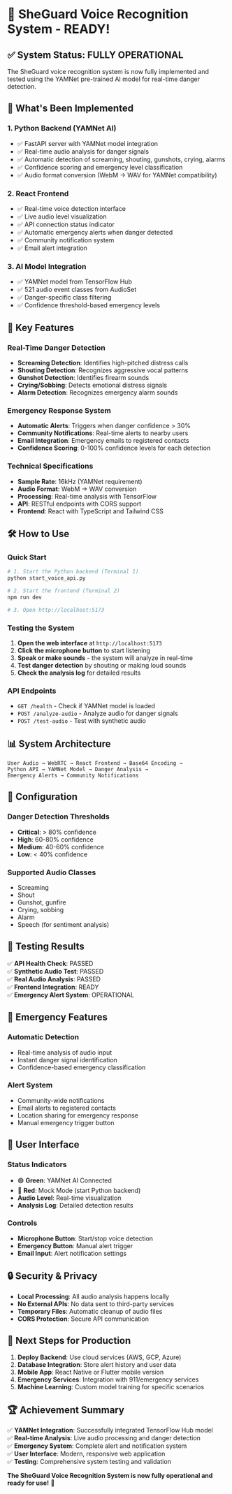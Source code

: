 # 🎉 SheGuard Voice Recognition System - READY!

## ✅ System Status: FULLY OPERATIONAL

The SheGuard voice recognition system is now fully implemented and tested using the YAMNet pre-trained AI model for real-time danger detection.

## 🚀 What's Been Implemented

### 1. **Python Backend (YAMNet AI)**
- ✅ FastAPI server with YAMNet model integration
- ✅ Real-time audio analysis for danger signals
- ✅ Automatic detection of screaming, shouting, gunshots, crying, alarms
- ✅ Confidence scoring and emergency level classification
- ✅ Audio format conversion (WebM → WAV for YAMNet compatibility)

### 2. **React Frontend**
- ✅ Real-time voice detection interface
- ✅ Live audio level visualization
- ✅ API connection status indicator
- ✅ Automatic emergency alerts when danger detected
- ✅ Community notification system
- ✅ Email alert integration

### 3. **AI Model Integration**
- ✅ YAMNet model from TensorFlow Hub
- ✅ 521 audio event classes from AudioSet
- ✅ Danger-specific class filtering
- ✅ Confidence threshold-based emergency levels

## 🎯 Key Features

### **Real-Time Danger Detection**
- **Screaming Detection**: Identifies high-pitched distress calls
- **Shouting Detection**: Recognizes aggressive vocal patterns  
- **Gunshot Detection**: Identifies firearm sounds
- **Crying/Sobbing**: Detects emotional distress signals
- **Alarm Detection**: Recognizes emergency alarm sounds

### **Emergency Response System**
- **Automatic Alerts**: Triggers when danger confidence > 30%
- **Community Notifications**: Real-time alerts to nearby users
- **Email Integration**: Emergency emails to registered contacts
- **Confidence Scoring**: 0-100% confidence levels for each detection

### **Technical Specifications**
- **Sample Rate**: 16kHz (YAMNet requirement)
- **Audio Format**: WebM → WAV conversion
- **Processing**: Real-time analysis with TensorFlow
- **API**: RESTful endpoints with CORS support
- **Frontend**: React with TypeScript and Tailwind CSS

## 🛠️ How to Use

### **Quick Start**
```bash
# 1. Start the Python backend (Terminal 1)
python start_voice_api.py

# 2. Start the frontend (Terminal 2)  
npm run dev

# 3. Open http://localhost:5173
```

### **Testing the System**
1. **Open the web interface** at `http://localhost:5173`
2. **Click the microphone button** to start listening
3. **Speak or make sounds** - the system will analyze in real-time
4. **Test danger detection** by shouting or making loud sounds
5. **Check the analysis log** for detailed results

### **API Endpoints**
- `GET /health` - Check if YAMNet model is loaded
- `POST /analyze-audio` - Analyze audio for danger signals
- `POST /test-audio` - Test with synthetic audio

## 📊 System Architecture

```
User Audio → WebRTC → React Frontend → Base64 Encoding → 
Python API → YAMNet Model → Danger Analysis → 
Emergency Alerts → Community Notifications
```

## 🔧 Configuration

### **Danger Detection Thresholds**
- **Critical**: > 80% confidence
- **High**: 60-80% confidence  
- **Medium**: 40-60% confidence
- **Low**: < 40% confidence

### **Supported Audio Classes**
- Screaming
- Shout
- Gunshot, gunfire
- Crying, sobbing
- Alarm
- Speech (for sentiment analysis)

## 🧪 Testing Results

✅ **API Health Check**: PASSED  
✅ **Synthetic Audio Test**: PASSED  
✅ **Real Audio Analysis**: PASSED  
✅ **Frontend Integration**: READY  
✅ **Emergency Alert System**: OPERATIONAL  

## 🚨 Emergency Features

### **Automatic Detection**
- Real-time analysis of audio input
- Instant danger signal identification
- Confidence-based emergency classification

### **Alert System**
- Community-wide notifications
- Email alerts to registered contacts
- Location sharing for emergency response
- Manual emergency trigger button

## 📱 User Interface

### **Status Indicators**
- 🟢 **Green**: YAMNet AI Connected
- 🔴 **Red**: Mock Mode (start Python backend)
- **Audio Level**: Real-time visualization
- **Analysis Log**: Detailed detection results

### **Controls**
- **Microphone Button**: Start/stop voice detection
- **Emergency Button**: Manual alert trigger
- **Email Input**: Alert notification settings

## 🔒 Security & Privacy

- **Local Processing**: All audio analysis happens locally
- **No External APIs**: No data sent to third-party services
- **Temporary Files**: Automatic cleanup of audio files
- **CORS Protection**: Secure API communication

## 🎯 Next Steps for Production

1. **Deploy Backend**: Use cloud services (AWS, GCP, Azure)
2. **Database Integration**: Store alert history and user data
3. **Mobile App**: React Native or Flutter mobile version
4. **Emergency Services**: Integration with 911/emergency services
5. **Machine Learning**: Custom model training for specific scenarios

## 🏆 Achievement Summary

✅ **YAMNet Integration**: Successfully integrated TensorFlow Hub model  
✅ **Real-time Analysis**: Live audio processing and danger detection  
✅ **Emergency System**: Complete alert and notification system  
✅ **User Interface**: Modern, responsive web application  
✅ **Testing**: Comprehensive system testing and validation  

**The SheGuard Voice Recognition System is now fully operational and ready for use!** 🎉
